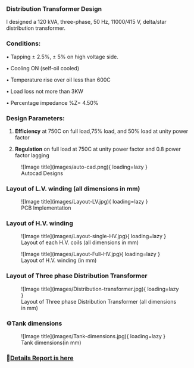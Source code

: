 
### **Distribution Transformer Design**

I designed a 120 kVA, three-phase, 50 Hz, 11000/415 V, delta/star distribution transformer.

### **Conditions:**
• Tapping ± 2.5%, ± 5% on high voltage side. 

• Cooling ON (self-oil cooled) 

• Temperature rise over oil less than 600C 

• Load loss not more than 3KW 

• Percentage impedance %Z= 4.50%


### **Design Parameters:**

1. **Efficiency** at 750C on full load,75% load, and 50% load at unity power factor 

2. **Regulation** on full load at 750C at unity power factor and 0.8 power factor lagging


<figure markdown="span">
![Image title](images/auto-cad.png){ loading=lazy }
  <figcaption>Autocad Designs</figcaption>
</figure>

### **Layout of L.V. winding (all dimensions in mm)**

<figure markdown="span">
![Image title](images/Layout-LV.jpg){ loading=lazy }
  <figcaption>PCB Implementation</figcaption>
</figure>

### **Layout of H.V. winding**


<figure markdown="span">
![Image title](images/Layout-single-HV.jpg){ loading=lazy }
  <figcaption>Layout of each H.V. coils (all dimensions in mm)</figcaption>
</figure>

<figure markdown="span">
![Image title](images/Layout-Full-HV.jpg){ loading=lazy }
  <figcaption>Layout of H.V. winding (in mm)</figcaption>
</figure>

### **Layout of Three phase Distribution Transformer**

<figure markdown="span">
![Image title](images/Distribution-transformer.jpg){ loading=lazy }
  <figcaption>Layout of Three phase Distribution Transformer (all dimensions in mm)</figcaption>
</figure>

### **⚙️Tank dimensions**

<figure markdown="span">
![Image title](images/Tank-dimensions.jpg){ loading=lazy }
  <figcaption>Tank dimensions(in mm)</figcaption>
</figure>


### 🔗[Details Report is here](https://github.com/Nusrat008/Design-of-Distribution-Transformer/blob/15ba219e25894568cb8d5ba8852d22776d973e50/Design%20of%20Distribution%20Transformer.pdf)